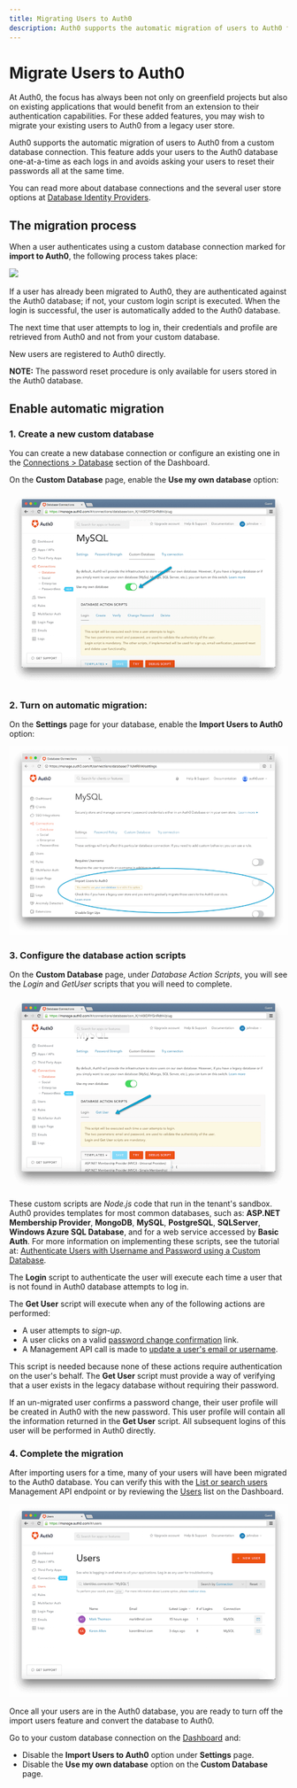 ```yaml
---
title: Migrating Users to Auth0
description: Auth0 supports the automatic migration of users to Auth0 from a custom database connection. This feature adds your users to the Auth0 database one-at-a-time as each logs in and avoids asking your users to reset their passwords all at the same time.
---
```

# Migrate Users to Auth0

At Auth0, the focus has always been not only on greenfield projects but also on existing applications that would benefit from an extension to their authentication capabilities. For these added features, you may wish to migrate your existing users to Auth0 from a legacy user store.

Auth0 supports the automatic migration of users to Auth0 from a custom database connection. This feature adds your users to the Auth0 database one-at-a-time as each logs in and avoids asking your users to reset their passwords all at the same time.

You can read more about database connections and the several user store options at [Database Identity Providers](/connections/database).

## The migration process

When a user authenticates using a custom database connection marked for **import to Auth0**, the following process takes place:

![](/media/articles/connections/database/migrating-diagram.png)

If a user has already been migrated to Auth0, they are authenticated against the Auth0 database; if not, your custom login script is executed. When the login is successful, the user is automatically added to the Auth0 database.

The next time that user attempts to log in, their credentials and profile are retrieved from Auth0 and not from your custom database.

New users are registered to Auth0 directly.

**NOTE:** The password reset procedure is only available for users stored in the Auth0 database.

## Enable automatic migration

### 1. Create a new custom database

You can create a new database connection or configure an existing one in the [Connections > Database](${manage_url}/#/connections/database) section of the Dashboard.

On the **Custom Database** page, enable the **Use my own database** option:

![](/media/articles/connections/database/custom-database.png)

### 2. Turn on automatic migration:

On the **Settings** page for your database, enable the **Import Users to Auth0** option:

![](/media/articles/connections/database/import-users.png)

### 3. Configure the database action scripts

On the **Custom Database** page, under *Database Action Scripts*, you will see the *Login* and *GetUser* scripts that you will need to complete.

![](/media/articles/connections/database/import-scripts.png)

These custom scripts are *Node.js* code that run in the tenant's sandbox. Auth0 provides templates for most common databases, such as: **ASP.NET Membership Provider**, **MongoDB**, **MySQL**, **PostgreSQL**, **SQLServer**, **Windows Azure SQL Database**, and for a web service accessed by **Basic Auth**. For more information on implementing these scripts, see the tutorial at: [Authenticate Users with Username and Password using a Custom Database](/connections/database/mysql).

The **Login** script to authenticate the user will execute each time a user that is not found in Auth0 database attempts to log in.

The **Get User** script will execute when any of the following actions are performed:

* A user attempts to *sign-up*.
* A user clicks on a valid [password change confirmation](/libraries/lock/customization#rememberlastlogin-boolean-) link.
* A Management API call is made to [update a user's email or username](/api/v2#!/Users/patch_users_by_id).

This script is needed because none of these actions require authentication on the user's behalf. The **Get User** script must provide a way of verifying that a user exists in the legacy database without requiring their password.

If an un-migrated user confirms a password change, their user profile will be created in Auth0 with the new password. This user profile will contain all the information returned in the **Get User** script. All subsequent logins of this user will be performed in Auth0 directly.

### 4. Complete the migration

After importing users for a time, many of your users will have been migrated to the Auth0 database. You can verify this with the [List or search users](/api/v2#!/Users/get_users) Management API endpoint or by reviewing the [Users](${manage_url}/#/users) list on the Dashboard.

![](/media/articles/connections/database/migrated-users.png)

Once all your users are in the Auth0 database, you are ready to turn off the import users feature and convert the database to Auth0.

Go to your custom database connection on the [Dashboard](${manage_url}/#/connections/database) and:

* Disable the **Import Users to Auth0** option under **Settings** page.
* Disable the **Use my own database** option on the **Custom Database** page.
